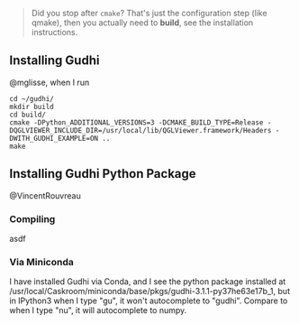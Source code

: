 > Did you stop after `cmake`? That's just the configuration step (like qmake), then you actually need to **build**, see the installation instructions.

## Installing Gudhi

@mglisse, when I run

```
cd ~/gudhi/
mkdir build
cd build/
cmake -DPython_ADDITIONAL_VERSIONS=3 -DCMAKE_BUILD_TYPE=Release -DQGLVIEWER_INCLUDE_DIR=/usr/local/lib/QGLViewer.framework/Headers -DWITH_GUDHI_EXAMPLE=ON ..
make
```

<!-- I get some output with 4 warnings and 1 error. The output is in [this file](#https://github.com/ChemGuy88/oda/blob/master/gudhiTroubleshooting/Output_Gudhi_Make.txt). -->

## Installing Gudhi Python Package

@VincentRouvreau

### Compiling

asdf

### Via Miniconda

I have installed Gudhi via Conda, and I see the python package installed at /usr/local/Caskroom/miniconda/base/pkgs/gudhi-3.1.1-py37he63e17b_1, but in IPython3 when I type "gu", it won't autocomplete to "gudhi". Compare to when I type "nu", it will autocomplete to numpy.
